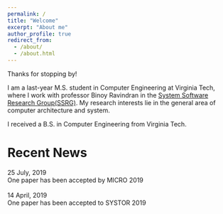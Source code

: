 ```yaml
---
permalink: /
title: "Welcome"
excerpt: "About me"
author_profile: true
redirect_from: 
  - /about/
  - /about.html
---
```


Thanks for stopping by!

I am a last-year M.S. student in Computer Engineering at Virginia Tech, where I work with professor Binoy Ravindran in the <a href="https://www.ssrg.ece.vt.edu">System Software Research Group(SSRG)</a>.
My research interests lie in the general area of computer architecture and system.

I received a B.S. in Computer Engineering from Virginia Tech.

Recent News
======
25 July, 2019<br/>
One paper has been accepted by MICRO 2019<br/>
<br/>
14 April, 2019<br/>
One paper has been accepted to SYSTOR 2019<br/>

